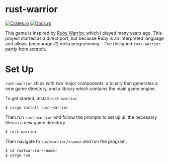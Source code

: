 # rust-warrior

[![Crates.io][crates-badge]][crates] [![Docs.rs][docs-badge]][docs]

[crates-badge]: https://img.shields.io/crates/v/rust-warrior
[crates]: https://crates.io/crates/rust-warrior
[docs-badge]: https://docs.rs/rust-warrior/badge.svg
[docs]: https://docs.rs/rust-warrior/

This game is inspired by [Ruby Warrior][ruby-warrior], which I played many
years ago. This project started as a direct port, but because Ruby is an
interpreted language and allows (encourages?) meta programming... I've
designed `rust-warrior` partly from scratch.

[ruby-warrior]: https://github.com/ryanb/ruby-warrior

# Set Up

`rust-warrior` ships with two major components: a binary that generates a
new game directory, and a library which contains the main game engine.

To get started, install `rust-warrior`.

```sh
$ cargo install rust-warrior
```

Then run `rust-warrior` and follow the prompts to set up all the
necessary files in a new game directory.

```sh
$ rust-warrior
```

Then navigate to `rustwarrior/<name>` and run the program.

```sh
$ cd rustwarrior/<name>
$ cargo run
```
